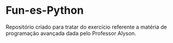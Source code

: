 # Fun-es-Python
Repositório criado para tratar do exercício referente a matéria de programação avançada dada pelo Professor Alyson.  

